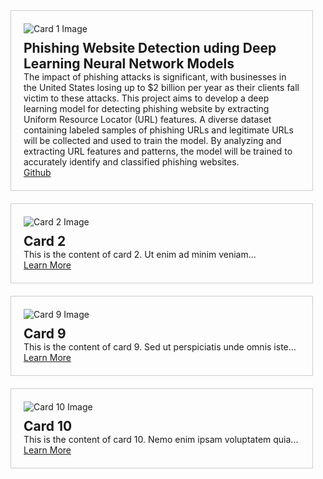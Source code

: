 <html lang="en">
<head>
<meta charset="UTF-8">
<meta name="viewport" content="width=device-width, initial-scale=1.0">
<title>Card Layout Example</title>
<style>
  .card-container {
    display: flex;
    flex-wrap: wrap;
    justify-content: space-between;
  }
  .card {
    border: 1px solid #ccc;
    padding: 20px;
    width: calc(100% - 20px);
    box-sizing: border-box;
    margin-bottom: 20px;
    display: flex;
    flex-direction: column;
  }
  .card img {
    max-width: 50%;
    height: auto;
    margin-bottom: 10px;
  }
  .card h2 {
    margin: 0;
  }
  .card p {
    flex-grow: 1;
    margin: 0;
  }
</style>
</head>
<body>
  <div class="card-container">
    <div class="card">
      <img src="image1.jpg" alt="Card 1 Image">
      <h2>Phishing Website Detection uding Deep Learning Neural Network Models</h2>
      <p>The impact of phishing attacks is significant, with businesses in the United States losing up to $2 billion per year as their clients fall victim to these attacks. This project aims to develop a deep learning model for detecting phishing website by extracting Uniform Resource Locator (URL) features. A diverse dataset containing labeled samples of phishing URLs and legitimate URLs will be collected and used to train the model. By analyzing and extracting URL features and patterns, the model will be trained to accurately identify and classified phishing websites.</p>
      <a href="https://github.com/nancie151/phishing-website-detection/blob/main/phishing%20website%20detection.ipynb">Github</a>
    </div>
    <div class="card">
      <img src="image2.jpg" alt="Card 2 Image">
      <h2>Card 2</h2>
      <p>This is the content of card 2. Ut enim ad minim veniam...</p>
      <a href="https://example.com/card2">Learn More</a>
    </div>
         <div class="card">
      <img src="image9.jpg" alt="Card 9 Image">
      <h2>Card 9</h2>
      <p>This is the content of card 9. Sed ut perspiciatis unde omnis iste...</p>
      <a href="https://example.com/card9">Learn More</a>
    </div>
    <div class="card">
      <img src="image10.jpg" alt="Card 10 Image">
      <h2>Card 10</h2>
      <p>This is the content of card 10. Nemo enim ipsam voluptatem quia...</p>
      <a href="https://example.com/card10">Learn More</a>
    </div>
  </div>
</body>
</html>
